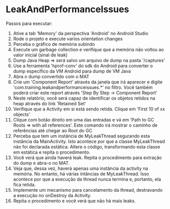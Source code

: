 # LeakAndPerformanceIssues

Passos para executar:

1. Ative a tab 'Memory' da perspectiva 'Android' no Android Studio
2. Rode o projeto e execute varios orientation changes
3. Perceba o gráfico de memória subindo
4. Execute um garbage collection e verifique que a memória não voltou ao valor inicial (sinal de leak)
5. Dump Java Heap => será salvo um arquivo de dump na pasta '<raiz-do-projeto>/captures'
6. Use a ferramenta 'hprof-conv' do sdk do Android para converter o dump específico da VM Android para dump de VM Java
7. Abra o dump convertido com o MAT
8. Crie um 'Component Report' através da janela que irá aparecer e digite 'com.training.leakandperformanceissues.*' no filtro. Você também poderá criar este report através 'Step By Step -> Component Report'
9. Neste relatório, você será capaz de identificar os objetos retidos na heap através do link 'Retained Set'
10. Verifique que a Activity em si está sendo retida. Clique em 'First 10 of xx objects'
11. Clique com botão direito em uma das entradas e vá em 'Path to GC Roots => with all references'. Este comando irá mostrar o caminho de referências até chegar ao Root do GC
12. Perceba que tem um instância de MyLeakThread segurando esta instância da MainActivity. Isto acontece por que a classe MyLeakThread não foi declarada estática. Altere o código, transformando esta classe em estática e repita o procedimento.
13. Você verá que ainda haverá leak. Repita o procedimento para extração do dump e abra-o no MAT.
14. Veja que, dessa vez, haverá apenas uma instância da activity na memória. No entanto, há várias intâncias de MyLeakThread. Isso acontece por que a execução da thread nunca termina e, portanto, ela fica retida.
15. Implemente um mecanismo para cancelamento da thread, destravando a execução no onDestroy da Activity.
16. Repita o procedimento e você verá que não há mais leaks.
